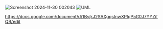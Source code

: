 ![Screenshot 2024-11-30 002043](https://github.com/user-attachments/assets/6432e077-5aa1-4d16-bc7a-f8fa25063018)
![UML](https://github.com/user-attachments/assets/32729770-77d8-4811-bc55-6c38d32087c2)

https://docs.google.com/document/d/1BvjkJ2SAXgqstnwXPlqP5G0J7YYZifQB/edit
